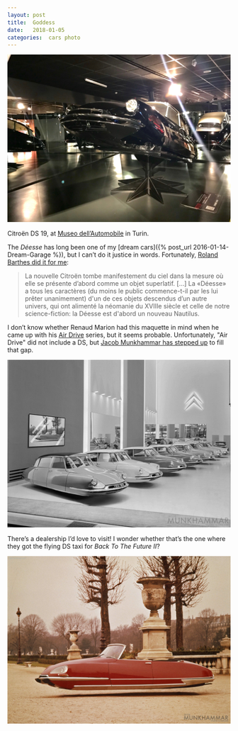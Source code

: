 ```yaml
---
layout: post
title:  Goddess 
date:   2018-01-05 
categories:  cars photo 
---
```


![](/images/IMG_2023.JPG)

Citroën DS 19, at [Museo dell’Automobile](http://www.museoauto.it/website/en) in Turin.

The *Déesse* has long been one of my [dream cars]({% post_url 2016-01-14-Dream-Garage %}), but I can’t do it justice in words. Fortunately, [Roland Barthes did it for me](http://www.citroenet.org.uk/passenger-cars/michelin/ds/32.html):

> La nouvelle Citroën tombe manifestement du ciel dans la mesure où elle se présente d’abord comme un objet superlatif. […] La «Déesse» a tous les caractères (du moins le public commence-t-il par les lui prêter unanimement) d'un de ces objets descendus d’un autre univers, qui ont alimenté la néomanie du XVIIIe siècle et celle de notre science-fiction: la Déesse est d'abord un nouveau Nautilus.

I don’t know whether Renaud Marion had this maquette in mind when he came up with his [Air Drive](http://www.renaudmarion.com/air-drive/) series, but it seems probable. Unfortunately, "Air Drive" did not include a DS, but [Jacob Munkhammar has stepped up](https://jacobmunkhammar.deviantart.com/gallery/42235727/Flying-Cars) to fill that gap.

![](/images/flying_citroens_by_jacobmunkhammar-d5w2c51.jpg)

There’s a dealership I’d love to visit! I wonder whether that’s the one where they got the flying DS taxi for *Back To The Future II*?

![](/images/flying_citroen_ds_decapotable_by_jacobmunkhammar-d.jpg)